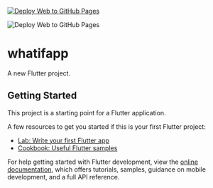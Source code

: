 [![Deploy Web to GitHub Pages](https://github.com/lucafed/WhatIfapp/actions/workflows/deploy.yml/badge.svg)](https://github.com/lucafed/WhatIfapp/actions/workflows/deploy.yml)

![Deploy Web to GitHub Pages](https://github.com/lucafed/WhatIfapp/actions/workflows/deploy.yml/badge.svg)

# whatifapp

A new Flutter project.

## Getting Started

This project is a starting point for a Flutter application.

A few resources to get you started if this is your first Flutter project:

- [Lab: Write your first Flutter app](https://docs.flutter.dev/get-started/codelab)
- [Cookbook: Useful Flutter samples](https://docs.flutter.dev/cookbook)

For help getting started with Flutter development, view the
[online documentation](https://docs.flutter.dev/), which offers tutorials,
samples, guidance on mobile development, and a full API reference.
